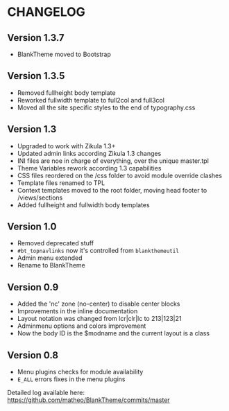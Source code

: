 
# CHANGELOG

## Version 1.3.7

* BlankTheme moved to Bootstrap

## Version 1.3.5

* Removed fullheight body template
* Reworked fullwidth template to full2col and full3col
* Moved all the site specific styles to the end of typography.css

## Version 1.3

* Upgraded to work with Zikula 1.3+
* Updated admin links according Zikula 1.3 changes
* INI files are noe in charge of everything, over the unique master.tpl
* Theme Variables rework according 1.3 capabilities
* CSS files reordered on the /css folder to avoid module override clashes
* Template files renamed to TPL
* Context templates moved to the root folder, moving head footer to /views/sections
* Added fullheight and fullwidth body templates

## Version 1.0

* Removed deprecated stuff
* `#bt_topnavlinks` now it's controlled from `blankthemeutil`
* Admin menu extended
* Rename to BlankTheme

## Version 0.9

* Added the 'nc' zone (no-center) to disable center blocks
* Improvements in the inline documentation
* Layout notation was changed from lcr|clr|lc to 213|123|21
* Adminmenu options and colors improvement
* Now the body ID is the $modname and the current layout is a class

## Version 0.8

* Menu plugins checks for module availability
* `E_ALL` errors fixes in the menu plugins

Detailed log available here:  
https://github.com/matheo/BlankTheme/commits/master
